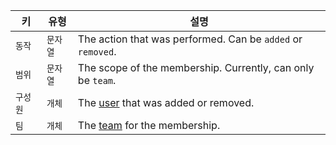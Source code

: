 | 키     | 유형    | 설명                                                          |
| ----- | ----- | ----------------------------------------------------------- |
| `동작`  | `문자열` | The action that was performed. Can be `added` or `removed`. |
| `범위`  | `문자열` | The scope of the membership. Currently, can only be `team`. |
| `구성원` | `개체`  | The [user](/v3/users/) that was added or removed.           |
| `팀`   | `개체`  | The [team](/v3/teams/) for the membership.                  |